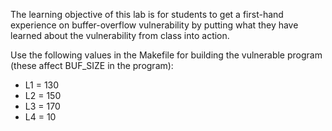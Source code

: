 The learning objective of this lab is for students to get a first-hand experience on buffer-overflow vulnerability by putting what they have learned about the vulnerability from class into action.

Use the following values in the Makefile for building the vulnerable program (these affect BUF_SIZE in the program):

- L1 = 130
- L2 = 150
- L3 = 170
- L4 = 10
